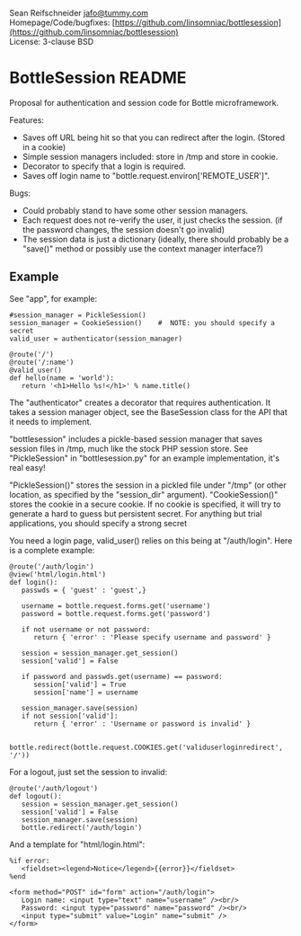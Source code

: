 Sean Reifschneider <jafo@tummy.com>  
Homepage/Code/bugfixes: [https://github.com/linsomniac/bottlesession](https://github.com/linsomniac/bottlesession)  
License: 3-clause BSD  

BottleSession README
====================

Proposal for authentication and session code for Bottle microframework.

Features:

   * Saves off URL being hit so that you can redirect after the login.
         (Stored in a cookie)
   * Simple session managers included: store in /tmp and store in cookie.
   * Decorator to specify that a login is required.
   * Saves off login name to "bottle.request.environ['REMOTE_USER']".

Bugs:

   * Could probably stand to have some other session managers.
   * Each request does not re-verify the user, it just checks the session.
         (if the password changes, the session doesn't go invalid)
   * The session data is just a dictionary
         (ideally, there should probably be a "save()" method or
         possibly use the context manager interface?)

Example
-------

See "app", for example:

    #session_manager = PickleSession()
    session_manager = CookieSession()    #  NOTE: you should specify a secret
    valid_user = authenticator(session_manager)

    @route('/')
    @route('/:name')
    @valid_user()
    def hello(name = 'world'):
       return '<h1>Hello %s!</h1>' % name.title()

The "authenticator" creates a decorator that requires authentication.  It
takes a session manager object, see the BaseSession class for the API that
it needs to implement.

"bottlesession" includes a pickle-based session manager that saves session
files in /tmp, much like the stock PHP session store.  See "PickleSession"
in "bottlesession.py" for an example implementation, it's real easy!

"PickleSession()" stores the session in a pickled file under "/tmp" (or other
location, as specified by the "session_dir" argument).  "CookieSession()"
stores the cookie in a secure cookie.  If no cookie is specified, it will
try to generate a hard to guess but persistent secret.  For anything but
trial applications, you should specify a strong secret

You need a login page, valid_user() relies on this being at "/auth/login".
Here is a complete example:

    @route('/auth/login')
    @view('html/login.html')
    def login():
       passwds = { 'guest' : 'guest',}

       username = bottle.request.forms.get('username')
       password = bottle.request.forms.get('password')

       if not username or not password:
          return { 'error' : 'Please specify username and password' }

       session = session_manager.get_session()
       session['valid'] = False

       if password and passwds.get(username) == password:
          session['valid'] = True
          session['name'] = username

       session_manager.save(session)
       if not session['valid']:
          return { 'error' : 'Username or password is invalid' }

       bottle.redirect(bottle.request.COOKIES.get('validuserloginredirect', '/'))

For a logout, just set the session to invalid:

    @route('/auth/logout')
    def logout():
       session = session_manager.get_session()
       session['valid'] = False
       session_manager.save(session)
       bottle.redirect('/auth/login')

And a template for "html/login.html":

    %if error:
       <fieldset><legend>Notice</legend>{{error}}</fieldset>
    %end

    <form method="POST" id="form" action="/auth/login">
       Login name: <input type="text" name="username" /><br/>
       Password: <input type="password" name="password" /><br/>
       <input type="submit" value="Login" name="submit" />
    </form>
